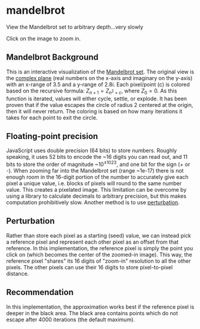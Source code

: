 # mandelbrot
View the Mandelbrot set to arbitrary depth...very slowly

Click on the image to zoom in.

## Mandelbrot Background
This is an interactive visualization of the [Mandelbrot set](https://en.wikipedia.org/wiki/Mandelbrot_set). The original view is the [complex plane](https://en.wikipedia.org/wiki/Complex_plane) (real numbers on the x-axis and imaginary on the y-axis) with an x-range of 3.5 and a y-range of 2.8i. Each pixel/point (c) is colored based on the recursive formula: $Z_{n+1} = Z_{n^2 + c}$, where $Z_{0} = 0$. As this function is iterated, values will either cycle, settle, or explode. It has been proven that if the value escapes the circle of radius 2 centered at the origin, then it will never return. The coloring is based on how many iterations it takes for each point to exit the circle.

## Floating-point precision
JavaScript uses double precision (64 bits) to store numbers. Roughly speaking, it uses 52 bits to encode the ~16 digits you can read out, and 11 bits to store the order of magnitude ~$10^{±1023}$, and one bit for the sign (+ or -). When zooming far into the Mandelbrot set (range ~1e-17) there is not enough room in the 16-digit portion of the number to accurately give each pixel a unique value, i.e. blocks of pixels will round to the same number value. This creates a pixelated image. This limitation can be overcome by using a library to calculate decimals to arbitrary precision, but this makes computation prohibitively slow. Another method is to use [perturbation](https://en.wikipedia.org/wiki/Perturbation_theory).

## Perturbation
Rather than store each pixel as a starting (seed) value, we can instead pick a reference pixel and represent each other pixel as an offset from that reference. In this implementation, the reference pixel is simply the point you click on (which becomes the center of the zoomed-in image). This way, the reference pixel "shares" its 16 digits of "zoom-in" resolution to all the other pixels. The other pixels can use their 16 digits to store pixel-to-pixel distance.

## Recommendation 
In this implementation, the approximation works best if the reference pixel is deeper in the black area. The black area contains points which do not escape after 4000 iterations (the default maximum).
